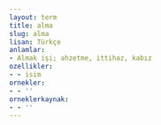 ```yaml
---
layout: term
title: alma
slug: alma
lisan: Türkçe
anlamlar:
- Almak işi; ahzetme, ittihaz, kabız
ozellikler:
- - isim
ornekler:
- - ''
orneklerkaynak:
- - ''
---
```

